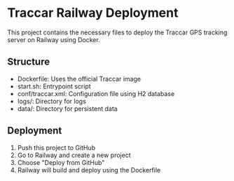 # Traccar Railway Deployment

This project contains the necessary files to deploy the Traccar GPS tracking server on Railway using Docker.

## Structure
- Dockerfile: Uses the official Traccar image
- start.sh: Entrypoint script
- conf/traccar.xml: Configuration file using H2 database
- logs/: Directory for logs
- data/: Directory for persistent data

## Deployment
1. Push this project to GitHub
2. Go to Railway and create a new project
3. Choose "Deploy from GitHub"
4. Railway will build and deploy using the Dockerfile
